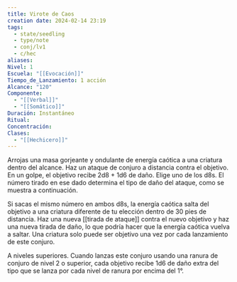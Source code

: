 ```yaml
---
title: Virote de Caos
creation date: 2024-02-14 23:19
tags:
  - state/seedling
  - type/note
  - conj/lv1
  - c/hec
aliases: 
Nivel: 1
Escuela: "[[Evocación]]"
Tiempo_de_Lanzamiento: 1 acción
Alcance: "120"
Componente:
  - "[[Verbal]]"
  - "[[Somático]]"
Duración: Instantáneo
Ritual: 
Concentración: 
Clases:
  - "[[Hechicero]]"
---
```

Arrojas una masa gorjeante y ondulante de energía caótica a una criatura dentro del alcance. Haz un ataque de conjuro a distancia contra el objetivo. En un golpe, el objetivo recibe 2d8 + 1d6 de daño. Elige uno de los d8s. El número tirado en ese dado determina el tipo de daño del ataque, como se muestra a continuación.

Si sacas el mismo número en ambos d8s, la energía caótica salta del objetivo a una criatura diferente de tu elección dentro de 30 pies de distancia. Haz una nueva [[tirada de ataque]] contra el nuevo objetivo y haz una nueva tirada de daño, lo que podría hacer que la energía caótica vuelva a saltar.
Una criatura solo puede ser objetivo una vez por cada lanzamiento de este conjuro.

A niveles superiores. Cuando lanzas este conjuro usando una ranura de conjuro de nivel 2 o superior, cada objetivo recibe 1d6 de daño extra del tipo que se lanza por cada nivel de ranura por encima del 1°.
